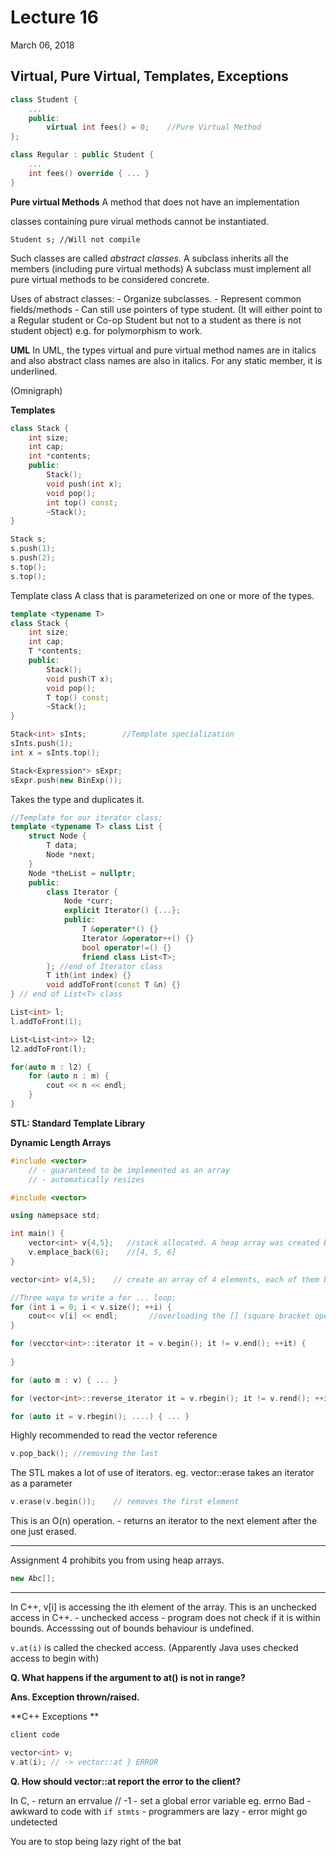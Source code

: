 # Lecture 16
March 06, 2018
## Virtual, Pure Virtual, Templates, Exceptions

```cpp
class Student {
    ...
    public:
        virtual int fees() = 0;    //Pure Virtual Method
};

class Regular : public Student {
    ...
    int fees() override { ... }
}
```

**Pure virtual Methods**
A method that does not have an implementation

classes containing pure virual methods cannot be instantiated.

```vim
Student s; //Will not compile
```

Such classes are called *abstract classes.*
A subclass inherits all the members (including pure virtual methods)
A subclass must implement all pure virtual methods to be considered concrete.

Uses of abstract classes:
    - Organize subclasses. 
    - Represent common fields/methods
    - Can still use pointers of type student. (It will either point to a Regular student or Co-op Student but not to a student as there is not student object)
    e.g. for polymorphism to work.
    
**UML**
In UML, the types virtual and pure virtual method names are in italics and also abstract class names are also in italics.
For any static member, it is underlined.

(Omnigraph)

**Templates**
```cpp
class Stack {
    int size;
    int cap;
    int *contents;
    public:
        Stack();
        void push(int x);
        void pop();
        int top() const;
        ~Stack();
}

Stack s;
s.push(1);
s.push(2);
s.top();
s.top();
```

Template class
A class that is parameterized on one or more of the types.

```cpp
template <typename T> 
class Stack {
    int size;
    int cap;
    T *contents;
    public:
        Stack();
        void push(T x);
        void pop();
        T top() const;
        ~Stack();
}

Stack<int> sInts;        //Template specialization
sInts.push(1);
int x = sInts.top();

Stack<Expression*> sExpr;
sExpr.push(new BinExp());
```

Takes the type and duplicates it.

```cpp
//Template for our iterator class;
template <typename T> class List {
    struct Node {
        T data;
        Node *next;
    }
    Node *theList = nullptr;
    public:
        class Iterator {
            Node *curr;
            explicit Iterator() {...};
            public:
                T &operator*() {}
                Iterator &operator++() {}
                bool operator!=() {}
                friend class List<T>;
        }; //end of Iterator class
        T ith(int index) {}
        void addToFront(const T &n) {}
} // end of List<T> class
```

```cpp
List<int> l;
l.addToFront(1);

List<List<int>> l2;
l2.addToFront(l);

for(auto m : l2) {
    for (auto n : m) {
        cout << n << endl;
    }
}
```

**STL: Standard Template Library**

**Dynamic Length Arrays**
```cpp
#include <vector> 
    // - guaranteed to be implemented as an array
    // - automatically resizes
```

```cpp
#include <vector>

using namepsace std;

int main() {
    vector<int> v{4,5};   //stack allocated. A heap array was created behind the scenes.
    v.emplace_back(6);    //[4, 5, 6]
}

vector<int> v(4,5);    // create an array of 4 elements, each of them being valued at [5, 5, 5,5];

//Three waya to write a for ... loop;
for (int i = 0; i < v.size(); ++i) {
    cout<< v[i] << endl;       //overloading the [] (square bracket operator);
}

for (vecctor<int>::iterator it = v.begin(); it != v.end(); ++it) {
    
}

for (auto m : v) { ... }

for (vector<int>::reverse_iterator it = v.rbegin(); it != v.rend(); ++it)    //rbegin() != v.end()

for (auto it = v.rbegin(); ....) { ... }
```

Highly recommended to read the vector reference

```cpp
v.pop_back(); //removing the last
```

The STL makes a lot of use of iterators.
    eg. vector::erase takes an iterator as a parameter

```cpp
v.erase(v.begin());    // removes the first element
```

This is an O(n) operation.
    - returns an iterator to the next element after the one just erased.
    
----------------------------------------------------------------------------------------------------------------------------------------------------------------------------------------------------------------------------------------------------------------------------

Assignment 4 prohibits you from using heap arrays.
```cpp
new Abc[];
```

-----------------------------------------------------------------------------------------------------------------------------------------------------------------------------------------------------------------------------------------------------------------------------

In C++, v[i] is accessing the ith element of the array.
This is an unchecked access in C++.
    - unchecked access
    - program does not check if it is within bounds.
Accesssing out of bounds behaviour is undefined.

`v.at(i)` is called the checked access. (Apparently Java uses checked access to begin with)

**Q. What happens if the argument to at() is not in range?**

**Ans. Exception thrown/raised.**

**C++ Exceptions **
```cpp
client code

vector<int> v;
v.at(i); // -> vector::at } ERROR
```

**Q. How should vector::at report the error to the client?**

In C, 
    - return an errvalue        // -1
    - set a global error variable eg. errno
    Bad
    - awkward to code with `if stmts`
    - programmers are lazy
        - error might go undetected

You are to stop being lazy right of the bat